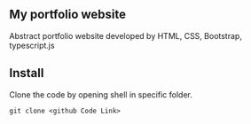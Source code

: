 ## My portfolio website

Abstract portfolio website developed by HTML, CSS, Bootstrap, typescript.js

## Install

Clone the code by opening shell in specific folder.

```shell
git clone <github Code Link>
```
